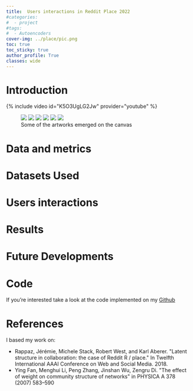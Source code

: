 ```yaml
---
title:  Users interactions in Reddit Place 2022
#categories:
#  - project
#tags:
#  - Autoencoders
cover-img: ../place/pic.png
toc: true
toc_sticky: true
author_profile: True
classes: wide
---
```


# Introduction
{% include video id="K5O3UgLG2Jw" provider="youtube" %}
<!-- https://www.youtube.com/watch?v=K5O3UgLG2Jw&t=23s -->

<figure class="third">
  <a href="../place/hokusai.png">
  <img src="../place/hokusai.png"></a>

  <a href="../place/ukraine.png">
  <img src="../place/ukraine.png"></a>

  <a href="../place/physics.png">
  <img src="../place/physics.png"></a>

  <a href="../place/starwars.png">
  <img src="../place/starwars.png"></a>

  <a href="../place/bluecorner.png">
  <img src="../place/bluecorner.png"></a>

  <a href="../place/gnu.png">
  <img src="../place/gnu.png"></a>

  
  <figcaption> Some of the artworks emerged on the canvas </figcaption>

</figure>


# Data and metrics



# Datasets Used


# Users interactions


# Results


# Future Developments




# Code
If you’re interested take a look at the code implemented on my [Github](https://github.com/pietro-sillano/place_network)

# References
I based my work on:
- Rappaz, Jérémie, Michele Stack, Robert West, and Karl Aberer. "Latent structure in collaboration: the case of Reddit R / place." In Twelfth International AAAI Conference on Web and Social Media. 2018.
- Ying Fan, Menghui Li, Peng Zhang, Jinshan Wu, Zengru Di. "The effect of weight on community structure of networks" in PHYSICA A 378 (2007) 583–590
